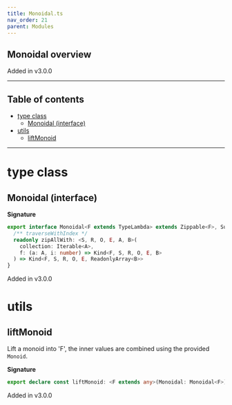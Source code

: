 ```yaml
---
title: Monoidal.ts
nav_order: 21
parent: Modules
---
```


## Monoidal overview

Added in v3.0.0

---

<h2 class="text-delta">Table of contents</h2>

- [type class](#type-class)
  - [Monoidal (interface)](#monoidal-interface)
- [utils](#utils)
  - [liftMonoid](#liftmonoid)

---

# type class

## Monoidal (interface)

**Signature**

```ts
export interface Monoidal<F extends TypeLambda> extends Zippable<F>, Succeed<F> {
  /** traverseWithIndex */
  readonly zipAllWith: <S, R, O, E, A, B>(
    collection: Iterable<A>,
    f: (a: A, i: number) => Kind<F, S, R, O, E, B>
  ) => Kind<F, S, R, O, E, ReadonlyArray<B>>
}
```

Added in v3.0.0

# utils

## liftMonoid

Lift a monoid into 'F', the inner values are combined using the provided `Monoid`.

**Signature**

```ts
export declare const liftMonoid: <F extends any>(Monoidal: Monoidal<F>) => <A, S, R, O, E>(Monoid: any) => any
```

Added in v3.0.0
